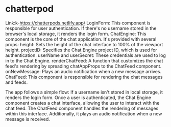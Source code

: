 # chatterpod
Link:k-https://chatterpods.netlify.app/
LoginForm: This component is responsible for user authentication. If there's no username stored in the browser's local storage, it renders the login form.
ChatEngine: This component is the core of the chat application. It's provided with several props:
height: Sets the height of the chat interface to 100% of the viewport height.
projectID: Specifies the Chat Engine project ID, which is used for authentication.
userName and userSecret: These credentials are used to log in to the Chat Engine.
renderChatFeed: A function that customizes the chat feed's rendering by spreading chatAppProps to the ChatFeed component.
onNewMessage: Plays an audio notification when a new message arrives.
ChatFeed: This component is responsible for rendering the chat messages and feeds.

The app follows a simple flow: If a username isn't stored in local storage, it renders the login form. Once a user is authenticated, the Chat Engine component creates a chat interface, allowing the user to interact with the chat feed. The ChatFeed component handles the rendering of messages within this interface. Additionally, it plays an audio notification when a new message is received.






